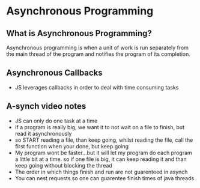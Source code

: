 # Asynchronous Programming

## What is Asynchronous Programming?

  Asynchronous programming is when a unit of work is run separately from the main thread of the program and notifies the program of its completion.

## Asynchronous Callbacks

* JS leverages callbacks in order to deal with time consuming tasks

## A-synch video notes

* JS can only do one task at a time
* if a program is really big, we want it to not wait on a file to finish, but read it asynchronously
* so START reading a file, than keep going, whilst reading the file, call the first function when your done, but keep going
* My program wont be faster...but it will let my program do each program a little bit at a time. so if one file is big, it can keep reading it and than keep going without blocking the thread
* The order in which things finish and run are not guarenteed in asynch 
* You can nest requests so one can guarentee finish times of java threads